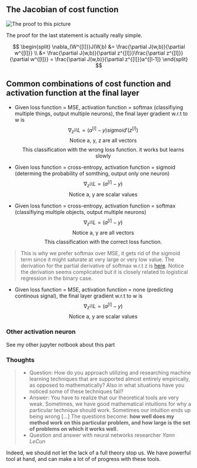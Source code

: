 ## The Jacobian of cost function
![The proof to this picture](http://om1hdizoc.bkt.clouddn.com/b12678222a016ce3ccb6f0bdc12166e2.png)

The proof for the last statement is actually really simple.

$$
\begin{split}
\nabla_{W^{[l]}}J(W,b) &= \frac{\partial J(w,b)}{\partial w^{[l]}} \\
&= \frac{\partial J(w,b)}{\partial z^{[l]}}\frac{\partial z^{[l]}}{\partial w^{[l]}}
= \frac{\partial J(w,b)}{\partial z^{[l]}}a^{[l-1]}
\end{split}
$$

## Common combinations of cost function and activation function at the final layer
- Given loss function = MSE, activation function = softmax (classifiying multiple things, output multiple neurons), the final layer gradient w.r.t to w is
$$\nabla_{z^{[l]}}L = (a^{[l]}-y)sigmoid'(z^{[l]})$$
$$\text{Notice a, y, z are all vectors}$$
$$\text{This classification with the wrong loss function. it works but learns slowly}$$

- Given loss function = cross-entropy, activation function = sigmoid (determing the probability of somthing, output only one neuron)
$$\nabla_{z^{[l]}}L = (a^{[l]}-y)$$
$$\text{Notice a, y are scalar values}$$

- Given loss function = cross-entropy, activation function = softmax (classifiying multiple objects, output multiple neurons)
$$\nabla_{z^{[l]}}L = (a^{[l]}-y)$$
$$\text{Notice a, y are all vectors}$$
$$\text{This classification with the correct loss function.}$$
> This is why we prefer softmax over MSE, it gets rid of the sigmoid term since it might saturate at very large or very low value.
> The derivation for the partial derivative of softmax w.r.t z is [here](https://deepnotes.io/softmax-crossentropy). Notice the derivation seems complicated but it is closely related to logistical regression in the binary case.


- Given loss function = MSE, activation function = none (predicting continous signal), the final layer gradient w.r.t to w is
$$\nabla_{z^{[l]}}L = (a^{[l]}-y)$$
$$\text{Notice a, y are scalar values}$$

### Other activation neuron
See my other jupyter notbook about this part

### Thoughts

>- Question: How do you approach utilizing and researching machine learning techniques that are supported almost entirely empirically, as opposed to mathematically? Also in what situations have you noticed some of these techniques fail?
>- Answer: You have to realize that our theoretical tools are very weak. Sometimes, we have good mathematical intuitions for why a particular technique should work. Sometimes our intuition ends up being wrong [...] The questions become: **how well does my method work on this particular problem, and how large is the set of problems on which it works well.**
> - Question and answer with neural networks researcher *Yann LeCun*

Indeed, we should not let the lack of a full theory stop us. We have powerful tool at hand, and can make a lot of of progress with these tools.
